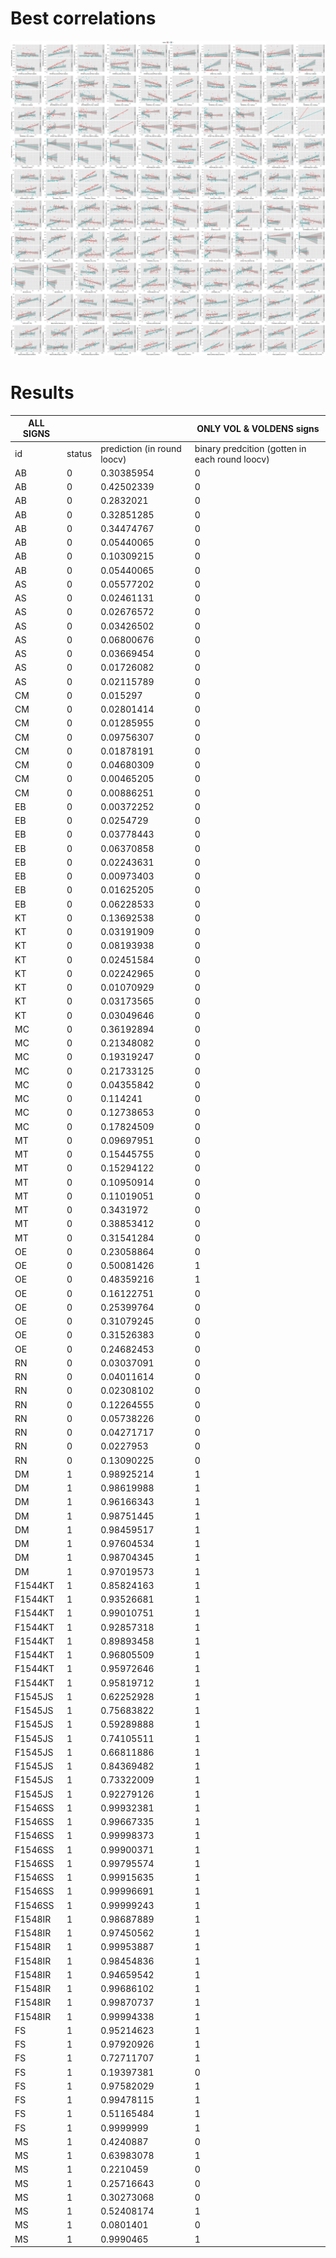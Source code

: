 # Best correlations 

![Image](./images/1_best_regressions.png)




# Results
| ALL SIGNS |        |                             | ONLY VOL & VOLDENS signs                       |
| --------- | ------ | --------------------------- | ---------------------------------------------- |
| id        | status | prediction (in round loocv) | binary predcition (gotten in each round loocv) |           |  | id      | status                   | prediction (in round loocv) | binary predcition (gotten in each round loocv) |
| AB        | 0      | 0.30385954                  | 0                                              |           |  | AB      | 0                        | 0.25091382                  | 0                                              |
| AB        | 0      | 0.42502339                  | 0                                              |           |  | AB      | 0                        | 0.25137469                  | 0                                              |
| AB        | 0      | 0.2832021                   | 0                                              |           |  | AB      | 0                        | 0.32097584                  | 0                                              |
| AB        | 0      | 0.32851285                  | 0                                              |           |  | AB      | 0                        | 0.20315749                  | 0                                              |
| AB        | 0      | 0.34474767                  | 0                                              |           |  | AB      | 0                        | 0.1719372                   | 0                                              |
| AB        | 0      | 0.05440065                  | 0                                              |           |  | AB      | 0                        | 0.00740721                  | 0                                              |
| AB        | 0      | 0.10309215                  | 0                                              |           |  | AB      | 0                        | 0.01207514                  | 0                                              |
| AB        | 0      | 0.05440065                  | 0                                              |           |  | AB      | 0                        | 0.00740721                  | 0                                              |
| AS        | 0      | 0.05577202                  | 0                                              |           |  | AS      | 0                        | 0.00178415                  | 0                                              |
| AS        | 0      | 0.02461131                  | 0                                              |           |  | AS      | 0                        | 0.00146529                  | 0                                              |
| AS        | 0      | 0.02676572                  | 0                                              |           |  | AS      | 0                        | 0.00054375                  | 0                                              |
| AS        | 0      | 0.03426502                  | 0                                              |           |  | AS      | 0                        | 0.00087308                  | 0                                              |
| AS        | 0      | 0.06800676                  | 0                                              |           |  | AS      | 0                        | 0.00308205                  | 0                                              |
| AS        | 0      | 0.03669454                  | 0                                              |           |  | AS      | 0                        | 0.00160489                  | 0                                              |
| AS        | 0      | 0.01726082                  | 0                                              |           |  | AS      | 0                        | 0.00030633                  | 0                                              |
| AS        | 0      | 0.02115789                  | 0                                              |           |  | AS      | 0                        | 0.00041591                  | 0                                              |
| CM        | 0      | 0.015297                    | 0                                              |           |  | CM      | 0                        | 8.54E-05                    | 0                                              |
| CM        | 0      | 0.02801414                  | 0                                              |           |  | CM      | 0                        | 6.71E-05                    | 0                                              |
| CM        | 0      | 0.01285955                  | 0                                              |           |  | CM      | 0                        | 2.61E-05                    | 0                                              |
| CM        | 0      | 0.09756307                  | 0                                              |           |  | CM      | 0                        | 0.00061883                  | 0                                              |
| CM        | 0      | 0.01878191                  | 0                                              |           |  | CM      | 0                        | 5.54E-05                    | 0                                              |
| CM        | 0      | 0.04680309                  | 0                                              |           |  | CM      | 0                        | 9.50E-05                    | 0                                              |
| CM        | 0      | 0.00465205                  | 0                                              |           |  | CM      | 0                        | 2.00E-06                    | 0                                              |
| CM        | 0      | 0.00886251                  | 0                                              |           |  | CM      | 0                        | 4.06E-06                    | 0                                              |
| EB        | 0      | 0.00372252                  | 0                                              |           |  | EB      | 0                        | 2.65E-05                    | 0                                              |
| EB        | 0      | 0.0254729                   | 0                                              |           |  | EB      | 0                        | 0.00019627                  | 0                                              |
| EB        | 0      | 0.03778443                  | 0                                              |           |  | EB      | 0                        | 0.00044033                  | 0                                              |
| EB        | 0      | 0.06370858                  | 0                                              |           |  | EB      | 0                        | 0.00131796                  | 0                                              |
| EB        | 0      | 0.02243631                  | 0                                              |           |  | EB      | 0                        | 0.00058193                  | 0                                              |
| EB        | 0      | 0.00973403                  | 0                                              |           |  | EB      | 0                        | 0.00011703                  | 0                                              |
| EB        | 0      | 0.01625205                  | 0                                              |           |  | EB      | 0                        | 0.00014462                  | 0                                              |
| EB        | 0      | 0.06228533                  | 0                                              |           |  | EB      | 0                        | 0.00215294                  | 0                                              |
| KT        | 0      | 0.13692538                  | 0                                              |           |  | KT      | 0                        | 0.00400938                  | 0                                              |
| KT        | 0      | 0.03191909                  | 0                                              |           |  | KT      | 0                        | 0.00045036                  | 0                                              |
| KT        | 0      | 0.08193938                  | 0                                              |           |  | KT      | 0                        | 0.00228183                  | 0                                              |
| KT        | 0      | 0.02451584                  | 0                                              |           |  | KT      | 0                        | 0.00045751                  | 0                                              |
| KT        | 0      | 0.02242965                  | 0                                              |           |  | KT      | 0                        | 0.00034015                  | 0                                              |
| KT        | 0      | 0.01070929                  | 0                                              |           |  | KT      | 0                        | 2.10E-05                    | 0                                              |
| KT        | 0      | 0.03173565                  | 0                                              |           |  | KT      | 0                        | 0.00031893                  | 0                                              |
| KT        | 0      | 0.03049646                  | 0                                              |           |  | KT      | 0                        | 0.00028616                  | 0                                              |
| MC        | 0      | 0.36192894                  | 0                                              |           |  | MC      | 0                        | 0.50463199                  | 1                                              |
| MC        | 0      | 0.21348082                  | 0                                              |           |  | MC      | 0                        | 0.2047825                   | 0                                              |
| MC        | 0      | 0.19319247                  | 0                                              |           |  | MC      | 0                        | 0.21300152                  | 0                                              |
| MC        | 0      | 0.21733125                  | 0                                              |           |  | MC      | 0                        | 0.2240172                   | 0                                              |
| MC        | 0      | 0.04355842                  | 0                                              |           |  | MC      | 0                        | 0.04109994                  | 0                                              |
| MC        | 0      | 0.114241                    | 0                                              |           |  | MC      | 0                        | 0.14321907                  | 0                                              |
| MC        | 0      | 0.12738653                  | 0                                              |           |  | MC      | 0                        | 0.14123696                  | 0                                              |
| MC        | 0      | 0.17824509                  | 0                                              |           |  | MC      | 0                        | 0.15677493                  | 0                                              |
| MT        | 0      | 0.09697951                  | 0                                              |           |  | MT      | 0                        | 0.11093181                  | 0                                              |
| MT        | 0      | 0.15445755                  | 0                                              |           |  | MT      | 0                        | 0.16558409                  | 0                                              |
| MT        | 0      | 0.15294122                  | 0                                              |           |  | MT      | 0                        | 0.13782975                  | 0                                              |
| MT        | 0      | 0.10950914                  | 0                                              |           |  | MT      | 0                        | 0.13436632                  | 0                                              |
| MT        | 0      | 0.11019051                  | 0                                              |           |  | MT      | 0                        | 0.20348609                  | 0                                              |
| MT        | 0      | 0.3431972                   | 0                                              |           |  | MT      | 0                        | 0.37152119                  | 0                                              |
| MT        | 0      | 0.38853412                  | 0                                              |           |  | MT      | 0                        | 0.5059366                   | 1                                              |
| MT        | 0      | 0.31541284                  | 0                                              |           |  | MT      | 0                        | 0.4869923                   | 1                                              |
| OE        | 0      | 0.23058864                  | 0                                              |           |  | OE      | 0                        | 0.40057148                  | 0                                              |
| OE        | 0      | 0.50081426                  | 1                                              |           |  | OE      | 0                        | 0.51899399                  | 1                                              |
| OE        | 0      | 0.48359216                  | 1                                              |           |  | OE      | 0                        | 0.57649537                  | 1                                              |
| OE        | 0      | 0.16122751                  | 0                                              |           |  | OE      | 0                        | 0.33805587                  | 0                                              |
| OE        | 0      | 0.25399764                  | 0                                              |           |  | OE      | 0                        | 0.35761585                  | 0                                              |
| OE        | 0      | 0.31079245                  | 0                                              |           |  | OE      | 0                        | 0.45341137                  | 0                                              |
| OE        | 0      | 0.31526383                  | 0                                              |           |  | OE      | 0                        | 0.33894721                  | 0                                              |
| OE        | 0      | 0.24682453                  | 0                                              |           |  | OE      | 0                        | 0.37648971                  | 0                                              |
| RN        | 0      | 0.03037091                  | 0                                              |           |  | RN      | 0                        | 0.04345279                  | 0                                              |
| RN        | 0      | 0.04011614                  | 0                                              |           |  | RN      | 0                        | 0.03220201                  | 0                                              |
| RN        | 0      | 0.02308102                  | 0                                              |           |  | RN      | 0                        | 0.03253079                  | 0                                              |
| RN        | 0      | 0.12264555                  | 0                                              |           |  | RN      | 0                        | 0.10134076                  | 0                                              |
| RN        | 0      | 0.05738226                  | 0                                              |           |  | RN      | 0                        | 0.06418106                  | 0                                              |
| RN        | 0      | 0.04271717                  | 0                                              |           |  | RN      | 0                        | 0.0806382                   | 0                                              |
| RN        | 0      | 0.0227953                   | 0                                              |           |  | RN      | 0                        | 0.05154957                  | 0                                              |
| RN        | 0      | 0.13090225                  | 0                                              |           |  | RN      | 0                        | 0.09155718                  | 0                                              |
| DM        | 1      | 0.98925214                  | 1                                              |           |  | DM      | 1                        | 0.97930399                  | 1                                              |
| DM        | 1      | 0.98619988                  | 1                                              |           |  | DM      | 1                        | 0.9811869                   | 1                                              |
| DM        | 1      | 0.96166343                  | 1                                              |           |  | DM      | 1                        | 0.98184107                  | 1                                              |
| DM        | 1      | 0.98751445                  | 1                                              |           |  | DM      | 1                        | 0.98113548                  | 1                                              |
| DM        | 1      | 0.98459517                  | 1                                              |           |  | DM      | 1                        | 0.98032968                  | 1                                              |
| DM        | 1      | 0.97604534                  | 1                                              |           |  | DM      | 1                        | 0.97247893                  | 1                                              |
| DM        | 1      | 0.98704345                  | 1                                              |           |  | DM      | 1                        | 0.98050214                  | 1                                              |
| DM        | 1      | 0.97019573                  | 1                                              |           |  | DM      | 1                        | 0.97632549                  | 1                                              |
| F1544KT   | 1      | 0.85824163                  | 1                                              |           |  | F1544KT | 1                        | 0.79552244                  | 1                                              |
| F1544KT   | 1      | 0.93526681                  | 1                                              |           |  | F1544KT | 1                        | 0.91393888                  | 1                                              |
| F1544KT   | 1      | 0.99010751                  | 1                                              |           |  | F1544KT | 1                        | 0.97990793                  | 1                                              |
| F1544KT   | 1      | 0.92857318                  | 1                                              |           |  | F1544KT | 1                        | 0.85299806                  | 1                                              |
| F1544KT   | 1      | 0.89893458                  | 1                                              |           |  | F1544KT | 1                        | 0.86565257                  | 1                                              |
| F1544KT   | 1      | 0.96805509                  | 1                                              |           |  | F1544KT | 1                        | 0.94421502                  | 1                                              |
| F1544KT   | 1      | 0.95972646                  | 1                                              |           |  | F1544KT | 1                        | 0.9206453                   | 1                                              |
| F1544KT   | 1      | 0.95819712                  | 1                                              |           |  | F1544KT | 1                        | 0.89391675                  | 1                                              |
| F1545JS   | 1      | 0.62252928                  | 1                                              |           |  | F1545JS | 1                        | 0.59055502                  | 1                                              |
| F1545JS   | 1      | 0.75683822                  | 1                                              |           |  | F1545JS | 1                        | 0.68683845                  | 1                                              |
| F1545JS   | 1      | 0.59289888                  | 1                                              |           |  | F1545JS | 1                        | 0.49279142                  | 1                                              |
| F1545JS   | 1      | 0.74105511                  | 1                                              |           |  | F1545JS | 1                        | 0.63857849                  | 1                                              |
| F1545JS   | 1      | 0.66811886                  | 1                                              |           |  | F1545JS | 1                        | 0.62952205                  | 1                                              |
| F1545JS   | 1      | 0.84369482                  | 1                                              |           |  | F1545JS | 1                        | 0.7830943                   | 1                                              |
| F1545JS   | 1      | 0.73322009                  | 1                                              |           |  | F1545JS | 1                        | 0.71384341                  | 1                                              |
| F1545JS   | 1      | 0.92279126                  | 1                                              |           |  | F1545JS | 1                        | 0.84513532                  | 1                                              |
| F1546SS   | 1      | 0.99932381                  | 1                                              |           |  | F1546SS | 1                        | 0.91857632                  | 1                                              |
| F1546SS   | 1      | 0.99667335                  | 1                                              |           |  | F1546SS | 1                        | 0.91269461                  | 1                                              |
| F1546SS   | 1      | 0.99998373                  | 1                                              |           |  | F1546SS | 1                        | 0.9793794                   | 1                                              |
| F1546SS   | 1      | 0.99900371                  | 1                                              |           |  | F1546SS | 1                        | 0.93852468                  | 1                                              |
| F1546SS   | 1      | 0.99795574                  | 1                                              |           |  | F1546SS | 1                        | 0.89530062                  | 1                                              |
| F1546SS   | 1      | 0.99915635                  | 1                                              |           |  | F1546SS | 1                        | 0.92920356                  | 1                                              |
| F1546SS   | 1      | 0.99996691                  | 1                                              |           |  | F1546SS | 1                        | 0.97763917                  | 1                                              |
| F1546SS   | 1      | 0.99999243                  | 1                                              |           |  | F1546SS | 1                        | 0.98983079                  | 1                                              |
| F1548IR   | 1      | 0.98687889                  | 1                                              |           |  | F1548IR | 1                        | 0.74785072                  | 1                                              |
| F1548IR   | 1      | 0.97450562                  | 1                                              |           |  | F1548IR | 1                        | 0.75830403                  | 1                                              |
| F1548IR   | 1      | 0.99953887                  | 1                                              |           |  | F1548IR | 1                        | 0.84693673                  | 1                                              |
| F1548IR   | 1      | 0.98454836                  | 1                                              |           |  | F1548IR | 1                        | 0.65817569                  | 1                                              |
| F1548IR   | 1      | 0.94659542                  | 1                                              |           |  | F1548IR | 1                        | 0.76640185                  | 1                                              |
| F1548IR   | 1      | 0.99686102                  | 1                                              |           |  | F1548IR | 1                        | 0.81420033                  | 1                                              |
| F1548IR   | 1      | 0.99870737                  | 1                                              |           |  | F1548IR | 1                        | 0.86588863                  | 1                                              |
| F1548IR   | 1      | 0.99994338                  | 1                                              |           |  | F1548IR | 1                        | 0.95277617                  | 1                                              |
| FS        | 1      | 0.95214623                  | 1                                              |           |  | FS      | 1                        | 0.71192966                  | 1                                              |
| FS        | 1      | 0.97920926                  | 1                                              |           |  | FS      | 1                        | 0.90105741                  | 1                                              |
| FS        | 1      | 0.72711707                  | 1                                              |           |  | FS      | 1                        | 0.63376388                  | 1                                              |
| FS        | 1      | 0.19397381                  | 0                                              |           |  | FS      | 1                        | 0.39138703                  | 1                                              |
| FS        | 1      | 0.97582029                  | 1                                              |           |  | FS      | 1                        | 0.91575477                  | 1                                              |
| FS        | 1      | 0.99478115                  | 1                                              |           |  | FS      | 1                        | 0.98489813                  | 1                                              |
| FS        | 1      | 0.51165484                  | 1                                              |           |  | FS      | 1                        | 0.75722836                  | 1                                              |
| FS        | 1      | 0.9999999                   | 1                                              |           |  | FS      | 1                        | 0.99999964                  | 1                                              |
| MS        | 1      | 0.4240887                   | 0                                              |           |  | MS      | 1                        | 0.53396919                  | 1                                              |
| MS        | 1      | 0.63983078                  | 1                                              |           |  | MS      | 1                        | 0.74258653                  | 1                                              |
| MS        | 1      | 0.2210459                   | 0                                              |           |  | MS      | 1                        | 0.24358354                  | 0                                              |
| MS        | 1      | 0.25716643                  | 0                                              |           |  | MS      | 1                        | 0.60891174                  | 1                                              |
| MS        | 1      | 0.30273068                  | 0                                              |           |  | MS      | 1                        | 0.78537729                  | 1                                              |
| MS        | 1      | 0.52408174                  | 1                                              |           |  | MS      | 1                        | 0.71809619                  | 1                                              |
| MS        | 1      | 0.0801401                   | 0                                              |           |  | MS      | 1                        | 0.22980744                  | 0                                              |
| MS        | 1      | 0.9990465                   | 1                                              |           |  | MS      | 1                        | 0.99987622                  | 1                                              |











